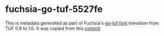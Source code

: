 # fuchsia-go-tuf-5527fe

This is metadata generated as part of Fuchsia's [go-tuf fork] transition from
TUF 0.9 to 1.0. It was copied from this [commit].

[go-tuf fork]: https://fuchsia.googlesource.com/third_party/go-tuf
[commit]: https://fuchsia.googlesource.com/third_party/go-tuf/+/5527feb6040bc316ea6553f3c5fef0070d2e1be0/client/testdata/go-tuf/

